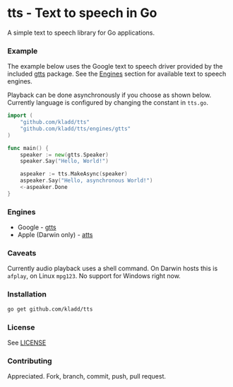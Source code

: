 # tts - Text to speech in Go

A simple text to speech library for Go applications.

### Example

The example below uses the Google text to speech driver provided by the included [gtts](./engines/gtts) package. See the [Engines](#engines) section for available text to speech engines.

Playback can be done asynchronously if you choose as shown below. Currently language is configured by changing the constant in `tts.go`.

```go
import (
	"github.com/kladd/tts"
	"github.com/kladd/tts/engines/gtts"
)

func main() {
	speaker := new(gtts.Speaker)
	speaker.Say("Hello, World!")

	aspeaker := tts.MakeAsync(speaker)
	aspeaker.Say("Hello, asynchronous World!")
	<-aspeaker.Done
}

```

### Engines

* Google - [gtts](./engines/gtts)
* Apple (Darwin only) - [atts](./engines/atts)

### Caveats

Currently audio playback uses a shell command. On Darwin hosts this is `afplay`, on Linux `mpg123`. No support for Windows right now.

### Installation

```bash
go get github.com/kladd/tts
```

### License

See [LICENSE](./LICENSE)

### Contributing

Appreciated. Fork, branch, commit, push, pull request.
